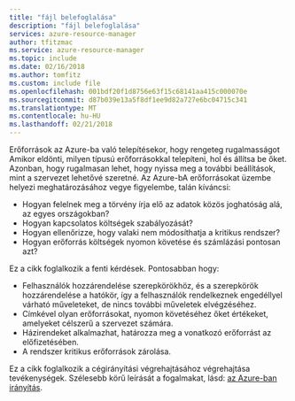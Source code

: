 ```yaml
---
title: "fájl belefoglalása"
description: "fájl belefoglalása"
services: azure-resource-manager
author: tfitzmac
ms.service: azure-resource-manager
ms.topic: include
ms.date: 02/16/2018
ms.author: tomfitz
ms.custom: include file
ms.openlocfilehash: 001bdf20f1d8756e63f15c68141aa415c000070e
ms.sourcegitcommit: d87b039e13a5f8df1ee9d82a727e6bc04715c341
ms.translationtype: MT
ms.contentlocale: hu-HU
ms.lasthandoff: 02/21/2018
---
```

Erőforrások az Azure-ba való telepítésekor, hogy rengeteg rugalmasságot Amikor eldönti, milyen típusú erőforrásokkal telepíteni, hol és állítsa be őket. Azonban, hogy rugalmasan lehet, hogy nyissa meg a további beállítások, mint a szervezet lehetővé szeretné. Az Azure-bA erőforrásokat üzembe helyezi meghatározásához vegye figyelembe, talán kíváncsi:

* Hogyan felelnek meg a törvény írja elő az adatok közös joghatóság alá, az egyes országokban?
* Hogyan kapcsolatos költségek szabályozását?
* Hogyan ellenőrizze, hogy valaki nem módosíthatja a kritikus rendszer?
* Hogyan erőforrás költségek nyomon követése és számlázási pontosan azt?

Ez a cikk foglalkozik a fenti kérdések. Pontosabban hogy:

* Felhasználók hozzárendelése szerepkörökhöz, és a szerepkörök hozzárendelése a hatókör, így a felhasználók rendelkeznek engedéllyel várható műveleteket, de nincs további műveletek elvégzéséhez.
* Címkével olyan erőforrásokat, nyomon követéséhez őket értékeket, amelyeket célszerű a szervezet számára.
* Házirendeket alkalmazhat, határozza meg a vonatkozó erőforrást az előfizetésében.
* A rendszer kritikus erőforrások zárolása.

Ez a cikk foglalkozik a cégirányítási végrehajtásához végrehajtása tevékenységek. Szélesebb körű leírását a fogalmakat, lásd: [az Azure-ban irányítás](../articles/security/governance-in-azure.md). 
